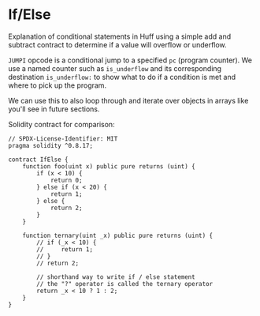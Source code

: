 # If/Else

Explanation of conditional statements in Huff using a simple add and subtract contract to determine if a value will overflow or underflow.

`JUMPI` opcode is a conditional jump to a specified `pc` (program counter). We use a named counter such as `is_underflow` and its corresponding destination `is_underflow:` to show what to do if a condition is met and where to pick up the program.

We can use this to also loop through and iterate over objects in arrays like you'll see in future sections.

Solidity contract for comparison:

```solidity
// SPDX-License-Identifier: MIT
pragma solidity ^0.8.17;

contract IfElse {
    function foo(uint x) public pure returns (uint) {
        if (x < 10) {
            return 0;
        } else if (x < 20) {
            return 1;
        } else {
            return 2;
        }
    }

    function ternary(uint _x) public pure returns (uint) {
        // if (_x < 10) {
        //     return 1;
        // }
        // return 2;

        // shorthand way to write if / else statement
        // the "?" operator is called the ternary operator
        return _x < 10 ? 1 : 2;
    }
}
```
